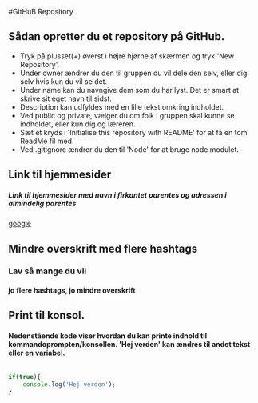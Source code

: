 #GitHuB Repository

## Sådan opretter du et repository på GitHub.

* Tryk på plusset(+) øverst i højre hjørne af skærmen og tryk 'New Repository'.
* Under owner ændrer du den til gruppen du vil dele den selv, eller dig selv hvis kun du vil se det.
* Under name kan du navngive dem som du har lyst. Det er smart at skrive sit eget navn til sidst.
* Description kan udfyldes med en lille tekst omkring indholdet.
* Ved public og private, vælger du om folk i gruppen skal kunne se indholdet, eller kun dig og læreren.
* Sæt et kryds i 'Initialise this repository with README' for at få en tom ReadMe fil med.
* Ved .gitignore ændrer du den til 'Node' for at bruge node modulet.

## Link til hjemmesider

##### Link til hjemmesider med navn i firkantet parentes og adressen i almindelig parentes

[google](http://google.dk)

## Mindre overskrift med flere hashtags

### Lav så mange du vil

#### jo flere hashtags, jo mindre overskrift

## Print til konsol.

#### Nedenstående kode viser hvordan du kan printe indhold til kommandoprompten/konsollen. 'Hej verden' kan ændres til andet tekst eller en variabel.

```javascript

if(true){
    console.log('Hej verden');
}

```